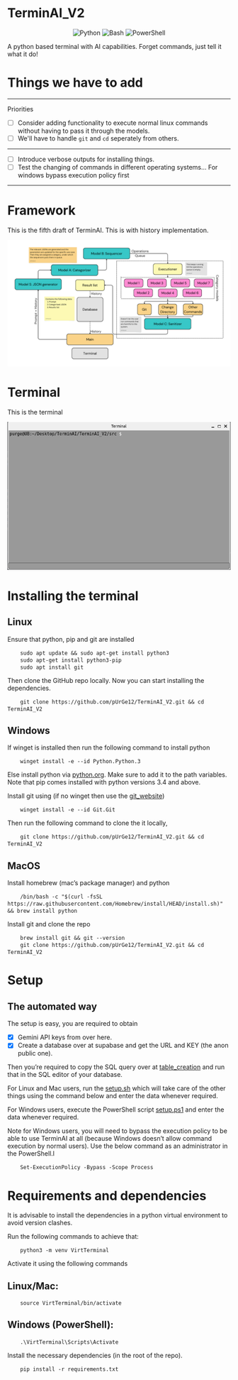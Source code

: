 # TerminAI_V2

<p align="center">
  <img src="https://img.shields.io/badge/Code-Python-informational?style=flat&logo=python&color=blue" alt="Python" />
  <img src="https://img.shields.io/badge/Code-Bash-informational?style=flat&logo=gnu-bash&color=lightgrey" alt="Bash" />
  <img src="https://img.shields.io/badge/Code-PowerShell-informational?style=flat&logo=powershell&color=blue" alt="PowerShell" />
</p>


A python based terminal with AI capabilities. Forget commands, just tell it what it do!

# Things we have to add

---
Priorities

- [ ] Consider adding functionality to execute normal linux commands without having to pass it through the models.
- [ ] We'll have to handle `git` and `cd` seperately from others. 

---

- [ ] Introduce verbose outputs for installing things.
- [ ] Test the changing of commands in different operating systems... For windows bypass execution policy first

---

# Framework 

This is the fifth draft of TerminAI. This is with history implementation.

![TerminAI](./utils/images/TerminAI_V2_draft_6.png)

# Terminal

This is the terminal

![Terminal](./utils/Terminal_GUI/images/terminal_2.png)

# Installing the terminal 

## Linux

Ensure that python, pip and git are installed

		sudo apt update && sudo apt-get install python3
		sudo apt-get install python3-pip
		sudo apt install git

Then clone the GitHub repo locally. Now you can start installing the dependencies.

		git clone https://github.com/pUrGe12/TerminAI_V2.git && cd TerminAI_V2


## Windows 

If winget is installed then run the following command to install python

		winget install -e --id Python.Python.3

Else install python via [python.org](https://www.python.org/downloads). Make sure to add it to the path variables. Note that pip comes installed with python versions 3.4 and above.

Install git using (if no winget then use the [git_website](https://git-scm.com))

		winget install -e --id Git.Git

Then run the following command to clone the it locally,

		git clone https://github.com/pUrGe12/TerminAI_V2.git && cd TerminAI_V2

## MacOS

Install homebrew (mac’s package manager) and python

		/bin/bash -c "$(curl -fsSL https://raw.githubusercontent.com/Homebrew/install/HEAD/install.sh)" && brew install python


Install git and clone the repo

		brew install git && git --version
		git clone https://github.com/pUrGe12/TerminAI_V2.git && cd TerminAI_V2

# Setup

## The automated way

The setup is easy, you are required to obtain 

- [x]  Gemini API keys from over here.
- [x] Create a database over at supabase and get the URL and KEY (the anon public one).

Then you’re required to copy the SQL query over at [table_creation](./utils/setup/table_creation.sql) and run that in the SQL editor of your database.

For Linux and Mac users, run the [setup.sh](./utils/setup/setup.sh) which will take care of the other things using the command below and enter the data whenever required.

For Windows users, execute the PowerShell script [setup.ps1](./utils/setup/setup.ps1) and enter the data whenever required. 

Note for Windows users, you will need to bypass the execution policy to be able to use TerminAI at all (because Windows doesn’t allow command execution by normal users). Use the below command as an administrator in the PowerShell.l

		Set-ExecutionPolicy -Bypass -Scope Process

# Requirements and dependencies

It is advisable to install the dependencies in a python virtual environment to avoid version clashes.

Run the following commands to achieve that:

		python3 -m venv VirtTerminal

Activate it using the following commands

## Linux/Mac:		 	

		source VirtTerminal/bin/activate

## Windows (PowerShell):	 

		.\VirtTerminal\Scripts\Activate 

Install the necessary dependencies (in the root of the repo).

		pip install -r requirements.txt